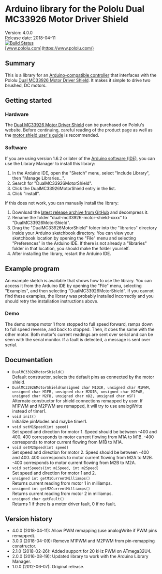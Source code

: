 # Arduino library for the Pololu Dual MC33926 Motor Driver Shield

Version: 4.0.0 <br>
Release date: 2018-04-11 <br>
[![Build Status](https://travis-ci.org/pololu/dual-mc33926-motor-shield.svg?branch=master)](https://travis-ci.org/pololu/dual-mc33926-motor-shield) <br>
[www.pololu.com](https://www.pololu.com/)

## Summary

This is a library for an
[Arduino-compatible controller](https://www.pololu.com/arduino) that
interfaces with the Pololu
[Dual MC33926 Motor Driver Shield](https://www.pololu.com/catalog/product/2503). It
makes it simple to drive two brushed, DC motors.

## Getting started

### Hardware

The
[Dual MC33926 Motor Driver Shield](https://www.pololu.com/catalog/product/2503)
can be purchased on Pololu's website. Before continuing, careful
reading of the product page as well as the
[motor shield user's guide](https://www.pololu.com/docs/0J55) is
recommended.

### Software

If you are using version 1.6.2 or later of the
[Arduino software (IDE)](https://www.arduino.cc/en/Main/Software), you can use
the Library Manager to install this library:

1. In the Arduino IDE, open the "Sketch" menu, select "Include Library", then
   "Manage Libraries...".
2. Search for "DualMC33926MotorShield".
3. Click the DualMC33926MotorShield entry in the list.
4. Click "Install".

If this does not work, you can manually install the library:

1. Download the
   [latest release archive from GitHub](https://github.com/pololu/dual-mc33926-motor-shield/releases)
   and decompress it.
2. Rename the folder "dual-mc33926-motor-shield-xxxx" to "DualMC33926MotorShield".
3. Drag the "DualMC33926MotorShield" folder into the "libraries" directory inside your
   Arduino sketchbook directory. You can view your sketchbook location by
   opening the "File" menu and selecting "Preferences" in the Arduino IDE. If
   there is not already a "libraries" folder in that location, you should make
   the folder yourself.
4. After installing the library, restart the Arduino IDE.

## Example program

An example sketch is available that shows how to use the library.  You
can access it from the Arduino IDE by opening the "File" menu,
selecting "Examples", and then selecting "DualMC33926MotorShield".  If
you cannot find these examples, the library was probably installed
incorrectly and you should retry the installation instructions above.


### Demo

The demo ramps motor 1 from stopped to full speed forward, ramps down
to full speed reverse, and back to stopped. Then, it does the same
with the other motor. Both motor's current readings are sent over
serial and can be seen with the serial monitor. If a fault is
detected, a message is sent over serial.

## Documentation

- `DualMC33926MotorShield()` <br> Default constructor, selects the
  default pins as connected by the motor shield.
- `DualMC33926MotorShield(unsigned char M1DIR, unsigned char M1PWM,
  unsigned char M1FB, unsigned char M2DIR, unsigned char M2PWM,
  unsigned char M2FB, unsigned char nD2, unsigned char nSF)` <br>
  Alternate constructor for shield connections remapped by user. If M1PWM
  and M2PWM are remapped, it will try to use analogWrite instead of timer1.
- `void init()` <br> Initialize pinModes and maybe timer1.
- `void setM1Speed(int speed)` <br> Set speed and direction for
  motor 1. Speed should be between -400 and 400. 400 corresponds to
  motor current flowing from M1A to M1B. -400 corresponds to motor
  current flowing from M1B to M1A.
- `void setM2Speed(int speed)` <br> Set speed and direction for
  motor 2. Speed should be between -400 and 400. 400 corresponds to
  motor current flowing from M2A to M2B. -400 corresponds to motor
  current flowing from M2B to M2A.
- `void setSpeeds(int m1Speed, int m2Speed)` <br> Set speed and
  direction for motor 1 and 2.
- `unsigned int getM1CurrentMilliamps()` <br> Returns current reading
  from motor 1 in milliamps.
- `unsigned int getM2CurrentMilliamps()` <br> Returns current reading
  from motor 2 in milliamps.
- `unsigned char getFault()` <br> Returns 1 if there is a motor driver
  fault, 0 if no fault.

## Version history

* 4.0.0 (2018-04-11): Allow PWM remapping (use analogWrite if PWM pins
  remapped).
* 3.0.0 (2018-04-09): Remove M1PWM and M2PWM from pin-remapping constructor.
* 2.1.0 (2018-02-26): Added support for 20 kHz PWM on ATmega32U4.
* 2.0.0 (2016-08-19): Updated library to work with the Arduino Library Manager.
* 1.0.0 (2012-06-07): Original release.
